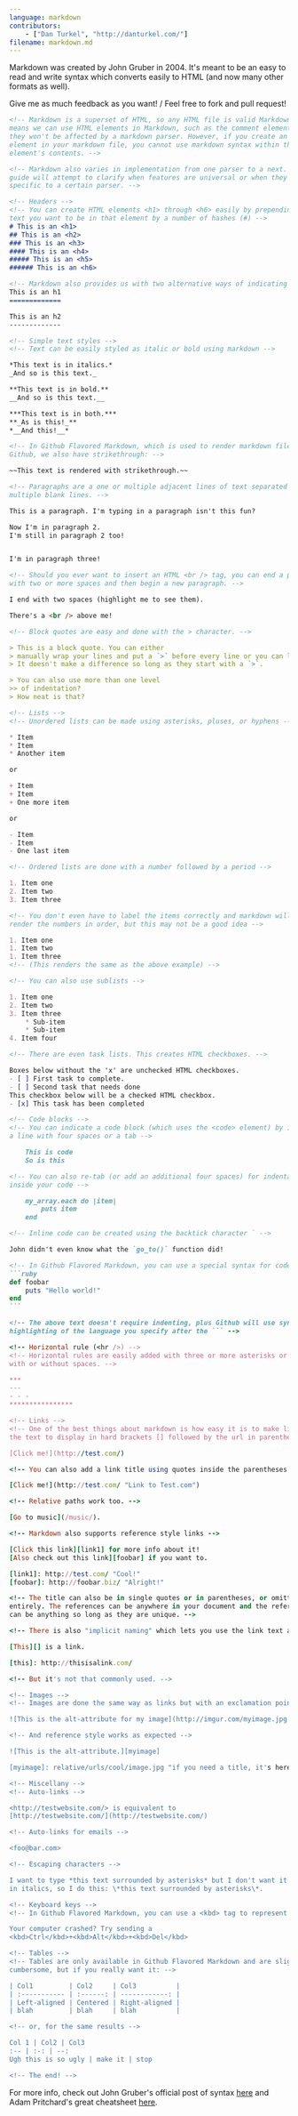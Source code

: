 ```yaml
---
language: markdown
contributors:
    - ["Dan Turkel", "http://danturkel.com/"]
filename: markdown.md
---
```


Markdown was created by John Gruber in 2004. It's meant to be an easy to read and write syntax which converts easily to HTML (and now many other formats as well).

Give me as much feedback as you want! / Feel free to fork and pull request!


```markdown
<!-- Markdown is a superset of HTML, so any HTML file is valid Markdown, that
means we can use HTML elements in Markdown, such as the comment element, and
they won't be affected by a markdown parser. However, if you create an HTML
element in your markdown file, you cannot use markdown syntax within that
element's contents. -->

<!-- Markdown also varies in implementation from one parser to a next. This
guide will attempt to clarify when features are universal or when they are
specific to a certain parser. -->

<!-- Headers -->
<!-- You can create HTML elements <h1> through <h6> easily by prepending the
text you want to be in that element by a number of hashes (#) -->
# This is an <h1>
## This is an <h2>
### This is an <h3>
#### This is an <h4>
##### This is an <h5>
###### This is an <h6>

<!-- Markdown also provides us with two alternative ways of indicating h1 and h2 -->
This is an h1
=============

This is an h2
-------------

<!-- Simple text styles -->
<!-- Text can be easily styled as italic or bold using markdown -->

*This text is in italics.*
_And so is this text._

**This text is in bold.**
__And so is this text.__

***This text is in both.***
**_As is this!_**
*__And this!__*

<!-- In Github Flavored Markdown, which is used to render markdown files on
Github, we also have strikethrough: -->

~~This text is rendered with strikethrough.~~

<!-- Paragraphs are a one or multiple adjacent lines of text separated by one or
multiple blank lines. -->

This is a paragraph. I'm typing in a paragraph isn't this fun?

Now I'm in paragraph 2.
I'm still in paragraph 2 too!


I'm in paragraph three!

<!-- Should you ever want to insert an HTML <br /> tag, you can end a paragraph
with two or more spaces and then begin a new paragraph. -->

I end with two spaces (highlight me to see them).

There's a <br /> above me!

<!-- Block quotes are easy and done with the > character. -->

> This is a block quote. You can either
> manually wrap your lines and put a `>` before every line or you can let your lines get really long and wrap on their own.
> It doesn't make a difference so long as they start with a `>`.

> You can also use more than one level
>> of indentation?
> How neat is that?

<!-- Lists -->
<!-- Unordered lists can be made using asterisks, pluses, or hyphens -->

* Item
* Item
* Another item

or

+ Item
+ Item
+ One more item

or

- Item
- Item
- One last item

<!-- Ordered lists are done with a number followed by a period -->

1. Item one
2. Item two
3. Item three

<!-- You don't even have to label the items correctly and markdown will still
render the numbers in order, but this may not be a good idea -->

1. Item one
1. Item two
1. Item three
<!-- (This renders the same as the above example) -->

<!-- You can also use sublists -->

1. Item one
2. Item two
3. Item three
    * Sub-item
    * Sub-item
4. Item four

<!-- There are even task lists. This creates HTML checkboxes. -->

Boxes below without the 'x' are unchecked HTML checkboxes.
- [ ] First task to complete.
- [ ] Second task that needs done
This checkbox below will be a checked HTML checkbox.
- [x] This task has been completed

<!-- Code blocks -->
<!-- You can indicate a code block (which uses the <code> element) by indenting
a line with four spaces or a tab -->

    This is code
    So is this

<!-- You can also re-tab (or add an additional four spaces) for indentation
inside your code -->

    my_array.each do |item|
        puts item
    end

<!-- Inline code can be created using the backtick character ` -->

John didn't even know what the `go_to()` function did!

<!-- In Github Flavored Markdown, you can use a special syntax for code -->
```ruby
def foobar
    puts "Hello world!"
end
 ```

<!-- The above text doesn't require indenting, plus Github will use syntax
highlighting of the language you specify after the ``` -->

<!-- Horizontal rule (<hr />) -->
<!-- Horizontal rules are easily added with three or more asterisks or hyphens,
with or without spaces. -->

***
---
- - -
****************

<!-- Links -->
<!-- One of the best things about markdown is how easy it is to make links. Put
the text to display in hard brackets [] followed by the url in parentheses () -->

[Click me!](http://test.com/)

<!-- You can also add a link title using quotes inside the parentheses -->

[Click me!](http://test.com/ "Link to Test.com")

<!-- Relative paths work too. -->

[Go to music](/music/).

<!-- Markdown also supports reference style links -->

[Click this link][link1] for more info about it!
[Also check out this link][foobar] if you want to.

[link1]: http://test.com/ "Cool!"
[foobar]: http://foobar.biz/ "Alright!"

<!-- The title can also be in single quotes or in parentheses, or omitted
entirely. The references can be anywhere in your document and the reference IDs
can be anything so long as they are unique. -->

<!-- There is also "implicit naming" which lets you use the link text as the id -->

[This][] is a link.

[this]: http://thisisalink.com/

<!-- But it's not that commonly used. -->

<!-- Images -->
<!-- Images are done the same way as links but with an exclamation point in front! -->

![This is the alt-attribute for my image](http://imgur.com/myimage.jpg "An optional title")

<!-- And reference style works as expected -->

![This is the alt-attribute.][myimage]

[myimage]: relative/urls/cool/image.jpg "if you need a title, it's here"

<!-- Miscellany -->
<!-- Auto-links -->

<http://testwebsite.com/> is equivalent to
[http://testwebsite.com/](http://testwebsite.com/)

<!-- Auto-links for emails -->

<foo@bar.com>

<!-- Escaping characters -->

I want to type *this text surrounded by asterisks* but I don't want it to be
in italics, so I do this: \*this text surrounded by asterisks\*.

<!-- Keyboard keys -->
<!-- In Github Flavored Markdown, you can use a <kbd> tag to represent keyboard keys -->

Your computer crashed? Try sending a
<kbd>Ctrl</kbd>+<kbd>Alt</kbd>+<kbd>Del</kbd>

<!-- Tables -->
<!-- Tables are only available in Github Flavored Markdown and are slightly
cumbersome, but if you really want it: -->

| Col1         | Col2     | Col3          |
| :----------- | :------: | ------------: |
| Left-aligned | Centered | Right-aligned |
| blah         | blah     | blah          |

<!-- or, for the same results -->

Col 1 | Col2 | Col3
:-- | :-: | --:
Ugh this is so ugly | make it | stop

<!-- The end! -->

```

For more info, check out John Gruber's official post of syntax [here](http://daringfireball.net/projects/markdown/syntax) and Adam Pritchard's great cheatsheet [here](https://github.com/adam-p/markdown-here/wiki/Markdown-Cheatsheet).
